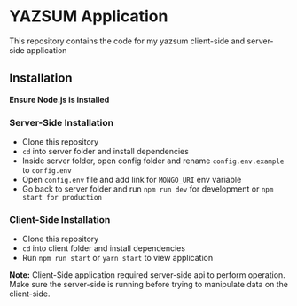 # YAZSUM Application

This repository contains the code for my yazsum client-side and server-side application

## Installation

**Ensure Node.js is installed**

### Server-Side Installation

- Clone this repository
- `cd` into server folder and install dependencies
- Inside server folder, open config folder and rename `config.env.example` to `config.env`
- Open `config.env` file and add link for `MONGO_URI` env variable
- Go back to server folder and run `npm run dev` for development or `npm start for production`

### Client-Side Installation

- Clone this repository
- `cd` into client folder and install dependencies
- Run `npm run start` or `yarn start` to view application

**Note:** Client-Side application required server-side api to perform operation. Make sure the server-side is running before trying to manipulate data on the client-side.
